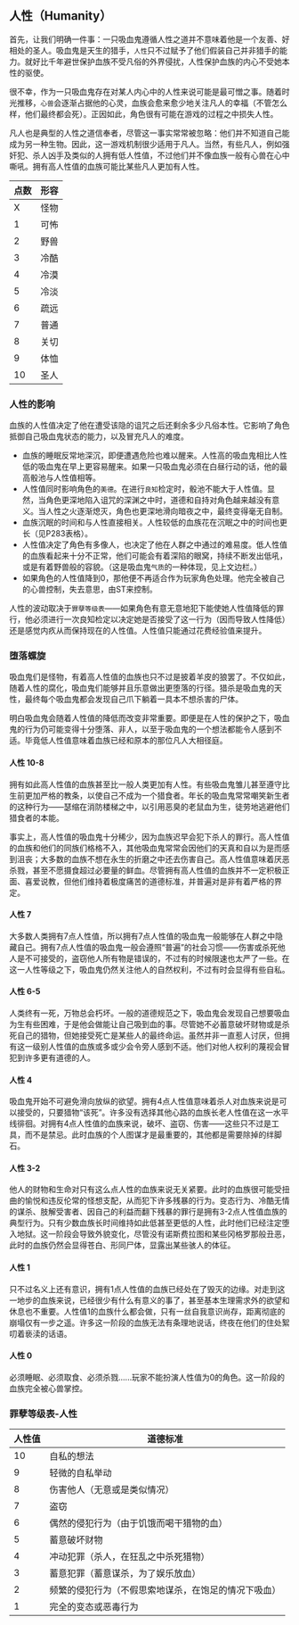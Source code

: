 ##  人性（Humanity）

首先，让我们明确一件事：一只吸血鬼遵循人性之道并不意味着他是一个友善、好相处的圣人。吸血鬼是天生的猎手，`人性`只不过赋予了他们假装自己并非猎手的能力。就好比千年避世保护血族不受凡俗的外界侵扰，人性保护血族的内心不受她本性的驱使。

很不幸，作为一只吸血鬼存在对某人内心中的人性来说可能是最可憎之事。随着时光推移，`心兽`会逐渐占据他的心灵，血族会愈来愈少地关注凡人的幸福（不管怎么样，他们最终都会死）。正因如此，角色很有可能在游戏的过程之中损失人性。

凡人也是典型的人性之道信奉者，尽管这一事实常常被忽略：他们并不知道自己能成为另一种生物。因此，这一游戏机制很少适用于凡人。当然，有些凡人，例如强奸犯、杀人凶手及类似的人拥有低人性值，不过他们并不像血族一般有心兽在心中嘶吼。拥有高人性值的血族可能比某些凡人更加有人性。

| 点数   | 形容   |
| ---- | ---- |
| X    | 怪物   |
| 1    | 可怖   |
| 2    | 野兽   |
| 3    | 冷酷   |
| 4    | 冷漠   |
| 5    | 冷淡   |
| 6    | 疏远   |
| 7    | 普通   |
| 8    | 关切   |
| 9    | 体恤   |
| 10   | 圣人   |

### 人性的影响

血族的人性值决定了他在遭受该隐的诅咒之后还剩余多少凡俗本性。它影响了角色抵御自己吸血鬼状态的能力，以及冒充凡人的难度。

- 血族的睡眠反常地深沉，即便遭遇危险也难以醒来。人性高的吸血鬼相比人性低的吸血鬼在早上更容易醒来。如果一只吸血鬼必须在白昼行动的话，他的最高骰池与人性值相等。
- 人性值同时影响角色的`美德`。在进行`良知`检定时，骰池不能大于人性值。显然，当角色更深地陷入诅咒的深渊之中时，道德和自持对角色越来越没有意义。当人性之火逐渐熄灭，角色也更深地滑向暗夜之中，最终变得毫无自制。
- 血族沉眠的时间和与人性直接相关。人性较低的血族花在沉眠之中的时间也更长（见P283表格）。
- 人性值决定了角色有多像人，也决定了他在人群之中通过的难易度。低人性值的血族看起来十分不正常，他们可能会有着深陷的眼窝，持续不断发出低吼，或是有着野兽般的容貌。（这是吸血鬼`气质`的一种体现，见上文边栏。）
- 如果角色的人性值降到0，那他便不再适合作为玩家角色处理。他完全被自己的心兽控制，失去意思，由ST来控制。

人性的波动取决于`罪孽等级表`——如果角色有意无意地犯下能使她人性值降低的罪行，他必须进行一次良知检定以决定她是否接受了这一行为（因而导致人性降低）还是感觉内疚从而保持现在的人性值。人性值只能通过花费经验值来提升。

### 堕落螺旋

吸血鬼们是怪物，有着高人性值的血族也只不过是披着羊皮的狼罢了。不仅如此，随着人性的腐化，吸血鬼们能够并且乐意做出更堕落的行径。猎杀是吸血鬼的天性，最终每个吸血鬼都会发现自己爪下躺着一具本不想杀害的尸体。

明白吸血鬼会随着人性值的降低而改变非常重要。即便是在人性的保护之下，吸血鬼的行为仍可能变得十分堕落、非人，以至于吸血鬼的一个想法都能令人感到不适。毕竟低人性值意味着血族已经和原本的那位凡人大相径庭。

#### 人性 10-8

拥有如此高人性值的血族甚至比一般人类更加有人性。有些吸血鬼雏儿甚至遵守比生前更加严格的教条，以使自己不成为一个猎食者。年长的吸血鬼常常嘲笑新生者的这种行为——瑟缩在消防楼梯之中，以引用恶臭的老鼠血为生，徒劳地逃避他们猎食者的本能。

事实上，高人性值的吸血鬼十分稀少，因为血族迟早会犯下杀人的罪行。高人性值的血族和他们的同族们格格不入，其他吸血鬼常常会因他们的天真和自以为是而感到沮丧；大多数的血族不想在永生的折磨之中还去伤害自己。高人性值意味着厌恶杀戮，甚至不愿摄食超过必要量的鲜血。尽管拥有高人性值的血族并不一定积极正面、喜爱说教，但他们维持着极度痛苦的道德标准，并普遍对是非有着严格的界定。

#### 人性 7

大多数人类拥有7点人性值，所以拥有7点人性值的吸血鬼一般能够在人群之中隐藏自己。拥有7点人性值的吸血鬼一般会遵照“普遍”的社会习惯——伤害或杀死他人是不可接受的，盗窃他人所有物是错误的，不过有的时候限速也太严了一些。在这一人性等级之下，吸血鬼仍然关注他人的自然权利，不过有时会显得有些自私。

#### 人性 6-5

人类终有一死，万物总会朽坏。一般的道德规范之下，吸血鬼会发现自己想要吸血为生有些困难，于是他会做能让自己吸到血的事。尽管她不必蓄意破坏财物或是杀死自己的猎物，但她接受死亡是某些人的最终命运。虽然并非一直惹人讨厌，但拥有这一级别人性值的血族或多或少会令旁人感到不适。他们对他人权利的蔑视会冒犯到许多更有道德的人。

#### 人性 4

吸血鬼开始不可避免滑向放纵的欲望。拥有4点人性值意味着杀人对血族来说是可以接受的，只要猎物“该死”。许多没有选择其他心路的血族长老人性值在这一水平线徘徊。对拥有4点人性值的血族来说，破坏、盗窃、伤害——这些只不过是工具，而不是禁忌。此时血族的个人图谋才是最重要的，其他都是需要除掉的绊脚石。

#### 人性 3-2

他人的财物和生命对只有这么点人性的血族来说无关紧要。此时的血族很可能受扭曲的愉悦和违反伦常的怪想支配，从而犯下许多残暴的行为。变态行为、冷酷无情的谋杀、肢解受害者、因自己的利益而翻下残暴的罪行是拥有3-2点人性值血族的典型行为。只有少数血族长时间维持如此低甚至更低的人性，此时他们已经注定堕入地狱。这一阶段会导致外貌变化，尽管没有诺斯费拉图和某些冈格罗那般丑恶，此时的血族仍然会显得苍白、形同尸体，显露出某些骇人的体征。

#### 人性 1

只不过名义上还有意识，拥有1点人性值的血族已经处在了毁灭的边缘。对走到这一地步的血族来说，已经很少有什么有意义的事了，甚至基本生理需求外的欲望和休息也不重要。人性值1的血族什么都会做，只有一丝自我意识尚存，距离彻底的崩塌仅有一步之遥。许多这一阶段的血族无法有条理地说话，终夜在他们的住处絮叨着亵渎的话语。

#### 人性 0

必须睡眠、必须取食、必须杀戮......玩家不能扮演人性值为0的角色。这一阶段的血族完全被心兽掌控。

### 罪孽等级表-人性

| 人性值  | 道德标准                       |
| ---- | -------------------------- |
| 10   | 自私的想法                      |
| 9    | 轻微的自私举动                    |
| 8    | 伤害他人（无意或是类似情况）             |
| 7    | 盗窃                         |
| 6    | 偶然的侵犯行为（由于饥饿而喝干猎物的血）       |
| 5    | 蓄意破坏财物                     |
| 4    | 冲动犯罪（杀人，在狂乱之中杀死猎物）         |
| 3    | 蓄意犯罪（蓄意谋杀，为了娱乐放血）          |
| 2    | 频繁的侵犯行为（不假思索地谋杀，在饱足的情况下吸血） |
| 1    | 完全的变态或恶毒行为                 |